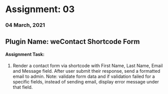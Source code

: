 # Assignment: 03
### 04 March, 2021

## Plugin Name: weContact Shortcode Form
#### Assignment Task:
<ol>
  <li>Render a contact form via shortcode with First Name, Last Name, Email and Message field. After user submit their response, send a formatted email to admin. Note: validate form data and if validation failed for a specific fields, instead of sending email, display error message under that field.</li>
</ol>
<br>
